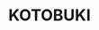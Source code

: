 ---
layout: place
title: "KOTOBUKI"
permalink: /california/san-diego/kotobuki.html
stateAbbr: CA
stateName: California
cityName: San Diego
seo:
  name: "KOTOBUKI"
  type: Restaurant
  links: null
description: "KOTOBUKI serves delicious sushi in San Diego, California. Try fresh Japanese dishes for a great dining experience. "
place_id: ChIJ60CcUtr_24ARyJNk7yor4ns
photos:
  - name: >-
      places/ChIJ60CcUtr_24ARyJNk7yor4ns/photos/AeeoHcLCSM8wfgBWu_gdMXnzTd16x_V8W4cq2tGskWk2pNspV7mJ2xTsbNkBFxqmlP3isWHvZafndazow7Gw8SeTn2XirR3PmL3cOxENCYcwWFizQBM1XTO1ukiPO87i60oFH_S954BiDFPR5S2nVND2f0rNcszRg8L8ZfqPAYXSCpd-sgn6N6g48msOpLf4vognpQ7dngnENanmeJ1L_EsjIphOepTIZQtssDB3F9Oq-R73tXolvNdb1ZB8F9v0hPZ6ejD2epc5v35GDiT3jAv-R3yDaVOxEPh4nLe8p_ofnc108JUmRB5Q4ebiFbWgU4nxkuYUKhNblpfnc0SDlKKrYYYQi6v9QSRLXxR38OYIho1BJcewPhj5dT08Ii-NvHPODkKQiJLkKsytjt_qfeZdTO3DIwyOEikD2F_JCzc5KUGcgA
    widthPx: 4032
    heightPx: 3024
    authorAttributions:
      - displayName: Jeff Cooperhouse
        uri: https://maps.google.com/maps/contrib/116375863941506286933
        photoUri: >-
          https://lh3.googleusercontent.com/a-/ALV-UjWB345L6OMOlfvAg1xbRilvbwhWAjnE5cQ9W-yfa4rG60Ebs0dE=s100-p-k-no-mo
    flagContentUri: >-
      https://www.google.com/local/imagery/report/?cb_client=maps_api_places.places_api&image_key=!1e10!2sCIHM0ogKEICAgIDX6sb-XQ&hl=en-US
    googleMapsUri: >-
      https://www.google.com/maps/place//data=!3m4!1e2!3m2!1sCIHM0ogKEICAgIDX6sb-XQ!2e10!4m2!3m1!1s0x80dbffda529c40eb:0x7be22b2aef6493c8
  - name: >-
      places/ChIJ60CcUtr_24ARyJNk7yor4ns/photos/AeeoHcJi6aLl2HAXpLclKcpv-QQ8CQGb-TtS3_63SsDfn39Xy4YY_67VTH7SZ2JmvE3s48I1vIGGRiKbPZVtLAX7v8yr5K1xmXUZ_yhryOwb1OcfX1ejgwkEneZTYAmfq8v5VkUQy2mqVK80QbpBtOk-wpx11YO1VvVksXq7gha1Cvhk8gjbDLBSYCNYOmT07tpo3KotgHuKsaJawgaPIs66xh70iWspD5uvXz_2FNmVmPe8hGVdeoqihcOxAjVmByFW-_zRm8ojmLPWJKfF6SM4c8sbyqROkdL3bSas7N8XK_j0DrmbiODZkP8pbuoQNGel2Oq2MNSN6ghGlZrdgYI-k9LMCamYsaBbbxiJgx8OLNaYPk8tl6wf1Na-aTBne25Ba7UUrESd3MhRItjaNIja4R-eF6GAtksAd1RJe4eFPl2OQwc
    widthPx: 4030
    heightPx: 3022
    authorAttributions:
      - displayName: Jeff Cooperhouse
        uri: https://maps.google.com/maps/contrib/116375863941506286933
        photoUri: >-
          https://lh3.googleusercontent.com/a-/ALV-UjWB345L6OMOlfvAg1xbRilvbwhWAjnE5cQ9W-yfa4rG60Ebs0dE=s100-p-k-no-mo
    flagContentUri: >-
      https://www.google.com/local/imagery/report/?cb_client=maps_api_places.places_api&image_key=!1e10!2sCIHM0ogKEICAgIDX6sb-7QE&hl=en-US
    googleMapsUri: >-
      https://www.google.com/maps/place//data=!3m4!1e2!3m2!1sCIHM0ogKEICAgIDX6sb-7QE!2e10!4m2!3m1!1s0x80dbffda529c40eb:0x7be22b2aef6493c8
  - name: >-
      places/ChIJ60CcUtr_24ARyJNk7yor4ns/photos/AeeoHcKWB1sZ2zo8-0EZpD-T1JTNWtBF2dW7q1C0aba83YGh8sdKIeZ0635eNAEv-FUoMAsHcNORmBkZ1zJrEB85qKD6z5dGGJcam-OgJkaVzaP8G6IeXlM8rz_0aoXeqCOjrRhJ-EdZytx_52ZsWuCXwVZz5vmppXOVmANcPwzXDT7LcxL898xBHaMrwCJATRQ9I_7QFLg7BgDDD6xOHErzP4vquDbLRd2PnKjGRZa4_2Nu_yFhhWZyvyUIlWJSyPr3iKgDVmRG0vIzAwZSHlXm9wYkNhMonqmgp56EtgWuiUznQcJ-gYV9Hw8VrvD3OLJ-J1nlBakmARfdvzETtTbXE0H8FHpDHreEN6X4Rg8OXVjr4jtrjDMwRepjdwPEKV_twGuTuhVMXfF8izrLhaEvfeAhXa_nGuTrKUBG52Z_zo-PmVLJ
    widthPx: 3024
    heightPx: 4032
    authorAttributions:
      - displayName: Le Lee
        uri: https://maps.google.com/maps/contrib/103494925270559633721
        photoUri: >-
          https://lh3.googleusercontent.com/a-/ALV-UjUZ-jVD4X3a5mFRgV7G52UOrXKXZ7AdogVbMvM3L6UBN88rh5COwg=s100-p-k-no-mo
    flagContentUri: >-
      https://www.google.com/local/imagery/report/?cb_client=maps_api_places.places_api&image_key=!1e10!2sCIHM0ogKEICAgIC-rI-yxgE&hl=en-US
    googleMapsUri: >-
      https://www.google.com/maps/place//data=!3m4!1e2!3m2!1sCIHM0ogKEICAgIC-rI-yxgE!2e10!4m2!3m1!1s0x80dbffda529c40eb:0x7be22b2aef6493c8
  - name: >-
      places/ChIJ60CcUtr_24ARyJNk7yor4ns/photos/AeeoHcLOw8Z3Hz478CNfRO8E-KUAe7plG1ageYEEp5we_mfqVLggNcxVMJDQr3wTxTAgV-2o84guu0zIr5MZW0dTFEo60VrLQkBxFIkRbn2c9B_yuKpxxB4JA_ARATWlZ8Kbd23Ey0SxTrd7Ihu12WoL6gm8pEW3MwOKNcGIyhz1y4hafzwyrZn5ePebONejkw0kYrLNAcHw_QAt4orSasLHx7OBxbeSRRk2-n10k7pMlHW5x8HucvNlI8g6DTO9Sz_iCvrSHMcODqf6Gwu-K3euBuUluOZMpsc808TnV2KHgEgL9rdnlU0JIh6mld2AWvzs3d4zGL0YRgAuoX56j-RD6EGuZ0l3KGYLqURBrsHpv0yWfF5asTIeq0oeRYuNIJ1FkZ6dtoTKLAf3D6gm8dfrbOnlMlL8_lBCAFC0xMXNHhgwWcCV
    widthPx: 4032
    heightPx: 3024
    authorAttributions:
      - displayName: Jeff Cooperhouse
        uri: https://maps.google.com/maps/contrib/116375863941506286933
        photoUri: >-
          https://lh3.googleusercontent.com/a-/ALV-UjWB345L6OMOlfvAg1xbRilvbwhWAjnE5cQ9W-yfa4rG60Ebs0dE=s100-p-k-no-mo
    flagContentUri: >-
      https://www.google.com/local/imagery/report/?cb_client=maps_api_places.places_api&image_key=!1e10!2sCIHM0ogKEICAgIDX6sb-nQE&hl=en-US
    googleMapsUri: >-
      https://www.google.com/maps/place//data=!3m4!1e2!3m2!1sCIHM0ogKEICAgIDX6sb-nQE!2e10!4m2!3m1!1s0x80dbffda529c40eb:0x7be22b2aef6493c8
  - name: >-
      places/ChIJ60CcUtr_24ARyJNk7yor4ns/photos/AeeoHcJDgvaSzpUvxv8NjR_1Tj3wsvqdaNi5BbvLD9bW90-W2Q2M1xEJe8ORvFp7cD_kZfsx0m8IlMX6QTSihFKlAUX6dqCSXjSDUUFfuNqg01h200MnbGzpPb6p3JUDH4ptArTxrzYuKYZkEHCExv9EgkkJJywSBGBmANnWwhg9ve-VNnmMqzU9S_gWlo9O_kjehDh3o36qHbJePVuuXnUBgZhMduz_REObHUMjkvCdkO2gUeupUNdt89vD_7EKtjer7iXdZzDoH_t4KvI9F7bNdWAeXuR05cPRqJK_zDpBRK9j3GZUjdR1NGFe_Ch5kJ4bYwoXR78trKJRO6drKR-Fy9FaXFxniUVstsAEdLc6mGBW3dr51ColtP96ST4ZpIaL0XVxeEHu8bCTEJe8vh0kgBwbYQyQKNHvYd76j54NZHDBDWEm
    widthPx: 3000
    heightPx: 4000
    authorAttributions:
      - displayName: Nadiya Hope
        uri: https://maps.google.com/maps/contrib/108504616229248868571
        photoUri: >-
          https://lh3.googleusercontent.com/a-/ALV-UjVodecuEGd3xmQQHhTCURdV6mDH9Zbh5zi1f6WXBuWZJd41sk8=s100-p-k-no-mo
    flagContentUri: >-
      https://www.google.com/local/imagery/report/?cb_client=maps_api_places.places_api&image_key=!1e10!2sCIHM0ogKEICAgIDm8NPQtAE&hl=en-US
    googleMapsUri: >-
      https://www.google.com/maps/place//data=!3m4!1e2!3m2!1sCIHM0ogKEICAgIDm8NPQtAE!2e10!4m2!3m1!1s0x80dbffda529c40eb:0x7be22b2aef6493c8
  - name: >-
      places/ChIJ60CcUtr_24ARyJNk7yor4ns/photos/AeeoHcIwNAFNVMUES60fg82SbwnKx8N85r8xY2YcQFoglkBubqn_HDGjYcNH9_QSLfM7ul7ioGiaNhE3n1ivsZFBt16z6OyZ_UahTmFzP5JeUaE-KuXK-S8KRFE5l8J_pyDZqyX7c8aD1psIpTPLe5B_YlFxAgY7tuiHTe4mvFF7fURHjjK73AFIk05luyHrNPoJrTSLN6AUPgscdlKgI4f0oZ1DFfbiDrhjbtq7i-8SNAQCYMhJW8nSYn4TLsyS4Jrz-EDvCPs16DEmZVMXyEHBmk_QvctsMfwdui6r414kmPWSW2_3l35-5xSbkpyNW1AZTttrKOfev1AsL2DcaZngeJwc5drN5YrRtw1sP2V1bNG_yxJpYIxO6_FAA9oK-jdM1e46vXEf2uDJgwbqMps0Xplz6n9RMCHXYds55iM4Q4Q
    widthPx: 3024
    heightPx: 4032
    authorAttributions:
      - displayName: Diana Ha
        uri: https://maps.google.com/maps/contrib/102893166968250546588
        photoUri: >-
          https://lh3.googleusercontent.com/a/ACg8ocLM-TcKrk32lnJmBaTowYL-h79BEkTWNIeRAMgMD1nZv0_oNA=s100-p-k-no-mo
    flagContentUri: >-
      https://www.google.com/local/imagery/report/?cb_client=maps_api_places.places_api&image_key=!1e10!2sCIHM0ogKEICAgIDZ8KezJQ&hl=en-US
    googleMapsUri: >-
      https://www.google.com/maps/place//data=!3m4!1e2!3m2!1sCIHM0ogKEICAgIDZ8KezJQ!2e10!4m2!3m1!1s0x80dbffda529c40eb:0x7be22b2aef6493c8
  - name: >-
      places/ChIJ60CcUtr_24ARyJNk7yor4ns/photos/AeeoHcI7rkmMluxavBMT_1XVkOIGHJ6u6znlW644yJBaU_2vUbeJ3ySFuMfOHnpIdY056-GDK6QwVk6CAHhbXFZ4cxtKgN12XJ5H9rJjoIW8Fp2O2L-QIlvbppvByf7rpoF9oBEdyG9efiRNPKiE4Zys_o7y2Ydh5pAQG9Itl6B9QWxS_aZUJzrz9QzoPMI0jjNXldjPKFgxUdRl7eF_LdlGOv8pqiGtm1ks-wIp5an4R27euTtQqfNe2qRn2G7MRWEauNB4V8eMKxK7qS3bQAOFRemxaa7rT4zo05Y8Xt1hWTx7MltYKq1CaEDp_ySsihpggNieODynNPe57Vacixod1DumTibl9CdfNFhIV4lwkzwCTTW4vlxjfo0zl-f-8l2GrT9j2T29KpFWBcUbuPvTBEW8Lu4wE0zO_DGZ2zLxYHABHTNu
    widthPx: 4032
    heightPx: 3024
    authorAttributions:
      - displayName: Lester Mallari
        uri: https://maps.google.com/maps/contrib/100579403313504711364
        photoUri: >-
          https://lh3.googleusercontent.com/a/ACg8ocJfHf5s4FlMYgUPKxKL_R01JT53hXfwOJHEMBlZGVfwBuS5FR9q=s100-p-k-no-mo
    flagContentUri: >-
      https://www.google.com/local/imagery/report/?cb_client=maps_api_places.places_api&image_key=!1e10!2sCIHM0ogKEICAgIDWxamozgE&hl=en-US
    googleMapsUri: >-
      https://www.google.com/maps/place//data=!3m4!1e2!3m2!1sCIHM0ogKEICAgIDWxamozgE!2e10!4m2!3m1!1s0x80dbffda529c40eb:0x7be22b2aef6493c8
  - name: >-
      places/ChIJ60CcUtr_24ARyJNk7yor4ns/photos/AeeoHcLQ_ryQ7kbXV2A0Wfii9Q_LynriHB1Ar2RsJtHJPWXihfFohbstLy4XOyzkp3Xe8oiLRIoMz7DYGCCstokEDFfi92dVsS4KS-G0uT8LICB3aLuguh8Rgln0ouF9GTyXdVnvpfyTH-sH1iJstDHM6KS9vjf4lxTlpThyCAKHfwbQ70UTjcDY0j7r83KZZgSAbSMvt1QZk9VPsdmV9oG6GwqmI2GMSl5ZnCrqbIxR08EPzlFNwbLnNXsf1g8AqO0-1RyHM6zmNGa5Qo56SYYgAmVr88kqsaQiQhfeANuuEBR9pVStiPHmtSU1taFWZd8Q33kwmUyDXg9jJDts6s2z2kKMzDQ1j4uIa4gYBB1FHbe3VPebsNJ0O8GbnGgQbV-XeTB-HyOs-MwaQuEaThCKy5Kpks9BttDel1Ru57KKEKSSGQ
    widthPx: 3000
    heightPx: 4000
    authorAttributions:
      - displayName: Nadiya Hope
        uri: https://maps.google.com/maps/contrib/108504616229248868571
        photoUri: >-
          https://lh3.googleusercontent.com/a-/ALV-UjVodecuEGd3xmQQHhTCURdV6mDH9Zbh5zi1f6WXBuWZJd41sk8=s100-p-k-no-mo
    flagContentUri: >-
      https://www.google.com/local/imagery/report/?cb_client=maps_api_places.places_api&image_key=!1e10!2sCIHM0ogKEICAgIDm8NPQDA&hl=en-US
    googleMapsUri: >-
      https://www.google.com/maps/place//data=!3m4!1e2!3m2!1sCIHM0ogKEICAgIDm8NPQDA!2e10!4m2!3m1!1s0x80dbffda529c40eb:0x7be22b2aef6493c8
  - name: >-
      places/ChIJ60CcUtr_24ARyJNk7yor4ns/photos/AeeoHcJnt9xMEZ--oPaylQgXBu5PFlSdJtzLFf0CN0LLAxoAMaCnJlF3yHVyCVoLlvtFI_AgmxDunoPJirHG0K6rLvTnBNDJ_retsoSyvM7tTGGSJcKi2wit7LJPSeAPUyLFH-XXXn5sZVllao_gKC8DuRjaR_lTPDFlipJRXmrKXBvceGxjtWBQkknIFAutiy2GkQQq6RSCjQNJqUMsdURBWlK-JxsaMEnPw25HnfKXtW7-u7LldWmoq_Pb33ZhO8JWbISMpRow7iTfAon6wk3vQomTigTBmyc1NZI-UPROcybDsKwanF_yNwq6cUS-RRUIw8JEV5jN7AdQZfeHCk4gR50MmqFxHlQnORYofo7XexmAZ91uNRK8iGGMJYnC61NWDPrUSaCflOCauiNuu9Nn4aCk1CBfsvNs6fkj140QTt4
    widthPx: 3024
    heightPx: 4032
    authorAttributions:
      - displayName: John Travis Hale
        uri: https://maps.google.com/maps/contrib/107604105353765644096
        photoUri: >-
          https://lh3.googleusercontent.com/a-/ALV-UjUZdYuRPg1alrVePfBRDvVuhqeSCO5hraN5jx29amExLdxbud66Hg=s100-p-k-no-mo
    flagContentUri: >-
      https://www.google.com/local/imagery/report/?cb_client=maps_api_places.places_api&image_key=!1e10!2sCIHM0ogKEICAgICsoqzQTw&hl=en-US
    googleMapsUri: >-
      https://www.google.com/maps/place//data=!3m4!1e2!3m2!1sCIHM0ogKEICAgICsoqzQTw!2e10!4m2!3m1!1s0x80dbffda529c40eb:0x7be22b2aef6493c8
  - name: >-
      places/ChIJ60CcUtr_24ARyJNk7yor4ns/photos/AeeoHcJK_7j-ljCnoiggPOtXxjnz3989fdMeUO0BFm2CfQZ89U_53KodyWz90QccDbW6jUlMPYMkolutaZyTMcsXdhoYNNCeWO1xuCYAwmD1aVXTQYhY0HF-rckrITTUrUNIQwLU33EvP4R1DbY5asIFRmrVF2lTZVJ5Pf_6L_eePCKEvUSijBJjASgAWHr40a94ZRIMrBR88KtLr9C3mPXKr1dBiM3CD3GtgHqdS4HJJdq1ClA5rqeKq1rW29B3jJRcxgrhzzAZ7kfaKb9KOXEDKCF8YNJ_K3ns8xy-3vv7kbtzqvC2iKULiV9D2AFWJuvdujGx2GTHiI23l22Ay1iJva94mJxjSw-dk56mBVFOkwxsRiIYyKASlNBSReCOZkULityOaPttz2u5_cqQm6OdSWSHUISOHJXdlfCNuIGnXuMmU6en
    widthPx: 3264
    heightPx: 2448
    authorAttributions:
      - displayName: kotaro nakamura
        uri: https://maps.google.com/maps/contrib/106287297430213306938
        photoUri: >-
          https://lh3.googleusercontent.com/a/ACg8ocKtp0Vyy5ueT5PgP6CjBXaJAFVQZyNkCPzDcwTZU5VJ4CVK_X0=s100-p-k-no-mo
    flagContentUri: >-
      https://www.google.com/local/imagery/report/?cb_client=maps_api_places.places_api&image_key=!1e10!2sCIHM0ogKEICAgID4vIPq7AE&hl=en-US
    googleMapsUri: >-
      https://www.google.com/maps/place//data=!3m4!1e2!3m2!1sCIHM0ogKEICAgID4vIPq7AE!2e10!4m2!3m1!1s0x80dbffda529c40eb:0x7be22b2aef6493c8
address: 9340 Clairemont Mesa Blvd suite b, San Diego, CA 92123, USA
street: 9340 Clairemont Mesa Blvd suite b
city: San Diego
state: CA
zip: '92123'
country: USA
neighborhood: Kearny Mesa
latitude: '32.832520'
longitude: '-117.127923'
accessibility_options:
  wheelchairAccessibleParking: true
  wheelchairAccessibleEntrance: true
  wheelchairAccessibleRestroom: true
  wheelchairAccessibleSeating: true
business_status: OPERATIONAL
name: KOTOBUKI
google_maps_links:
  directionsUri: >-
    https://www.google.com/maps/dir//''/data=!4m7!4m6!1m1!4e2!1m2!1m1!1s0x80dbffda529c40eb:0x7be22b2aef6493c8!3e0
  placeUri: https://maps.google.com/?cid=8926744874806711240
  writeAReviewUri: >-
    https://www.google.com/maps/place//data=!4m3!3m2!1s0x80dbffda529c40eb:0x7be22b2aef6493c8!12e1
  reviewsUri: >-
    https://www.google.com/maps/place//data=!4m4!3m3!1s0x80dbffda529c40eb:0x7be22b2aef6493c8!9m1!1b1
  photosUri: >-
    https://www.google.com/maps/place//data=!4m3!3m2!1s0x80dbffda529c40eb:0x7be22b2aef6493c8!10e5
primary_type: Restaurant
opening_hours:
  regular: null
  current: null
secondary_opening_hours:
  regular:
    weekdayDescriptions: null
    type: null
  current:
    weekdayDescriptions: null
    type: null
phone: null
price_level: null
price_range: null
rating: null
rating_count: 0
website: null
reviews: null
parking_options: null
payment_options: null
allow_dogs: null
curbside_pickup: null
delivery: null
dine_in: null
good_for_children: null
good_for_groups: null
good_for_sports: null
live_music: null
menu_for_children: null
outdoor_seating: null
reservable: null
restroom: null
serves_beer: null
serves_breakfast: null
serves_brunch: null
serves_cocktails: null
serves_coffee: null
serves_dinner: null
serves_dessert: null
serves_lunch: null
serves_vegetarian_food: null
serves_wine: null
takeout: null
summary: null

---